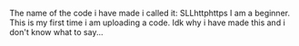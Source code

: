 The name of the code i have made i called it: SLLhttphttps
I am a beginner. This is my first time i am uploading a code. Idk why i have made this and i don't know what to say...
